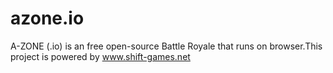 # azone.io
A-ZONE (.io) is an free open-source Battle Royale that runs on browser.This project is powered by www.shift-games.net


